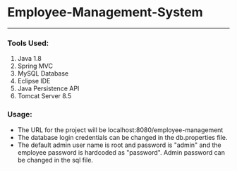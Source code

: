 # Employee-Management-System

---
### Tools Used:
1.	Java 1.8
2.	Spring MVC
3.	MySQL Database
4.	Eclipse IDE
5.	Java Persistence API
6.	Tomcat Server 8.5

### Usage:
-	The URL for the project will be localhost:8080/employee-management
-	The database login credentials can be changed in the db.properties file.
-	The default admin user name is root and password is "admin" and the employee password is hardcoded as "password". Admin password can be changed in the sql file.
